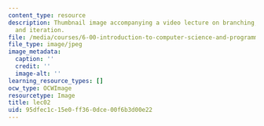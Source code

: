 ```yaml
---
content_type: resource
description: Thumbnail image accompanying a video lecture on branching, conditionals,
  and iteration.
file: /media/courses/6-00-introduction-to-computer-science-and-programming-fall-2008/95dfec1c15e0ff360dce00f6b3d00e22_lec02.jpg
file_type: image/jpeg
image_metadata:
  caption: ''
  credit: ''
  image-alt: ''
learning_resource_types: []
ocw_type: OCWImage
resourcetype: Image
title: lec02
uid: 95dfec1c-15e0-ff36-0dce-00f6b3d00e22
---
```

